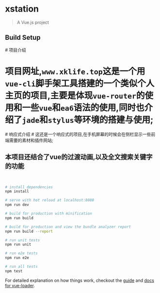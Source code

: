 # xstation

> A Vue.js project

## Build Setup

# 项目介绍
# 项目网址,`www.xklife.top`这是一个用`vue-cli`脚手架工具搭建的一个类似个人主页的项目,主要是体现`vue-router`的使用和一些`vue`和`ea6`语法的使用,同时也介绍了`jade`和`stylus`等环境的搭建与使用;

# 响应式介绍
# 这还是一个响应式的项目,在手机屏幕的时候会在侧栏显示一些前端需要的素材和插件网站;

## 本项目还结合了vue的过渡动画,以及全文搜索关键字的功能
 
``` bash
# install dependencies
npm install

# serve with hot reload at localhost:8080
npm run dev

# build for production with minification
npm run build

# build for production and view the bundle analyzer report
npm run build --report

# run unit tests
npm run unit

# run e2e tests
npm run e2e

# run all tests
npm test
```

For detailed explanation on how things work, checkout the [guide](http://vuejs-templates.github.io/webpack/) and [docs for vue-loader](http://vuejs.github.io/vue-loader).
